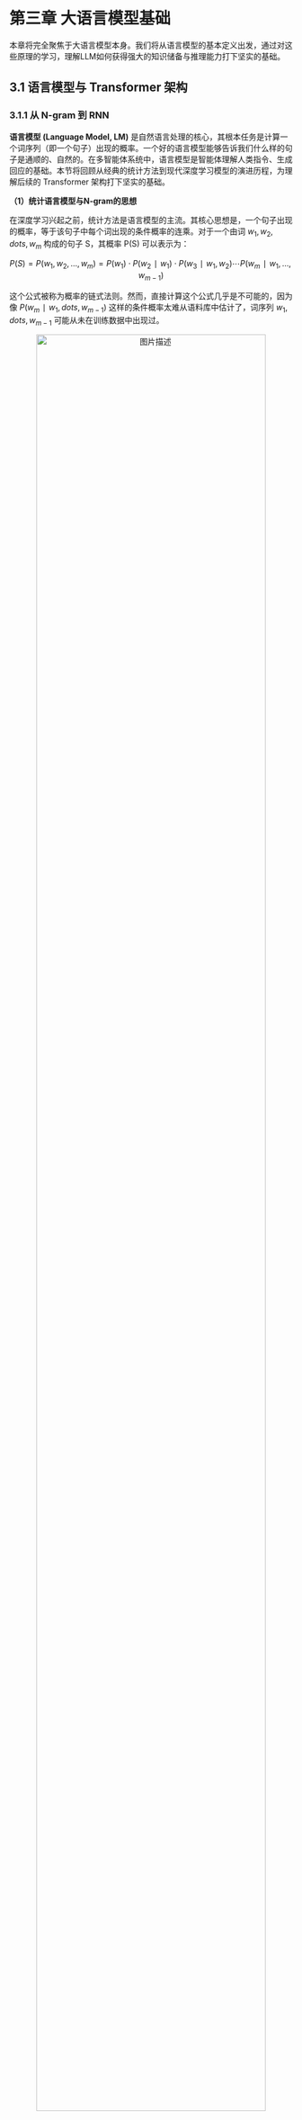 # 第三章 大语言模型基础

本章将完全聚焦于大语言模型本身。我们将从语言模型的基本定义出发，通过对这些原理的学习，理解LLM如何获得强大的知识储备与推理能力打下坚实的基础。

## 3.1 语言模型与 Transformer 架构

### 3.1.1 从 N-gram 到 RNN

**语言模型 (Language Model, LM)** 是自然语言处理的核心，其根本任务是计算一个词序列（即一个句子）出现的概率。一个好的语言模型能够告诉我们什么样的句子是通顺的、自然的。在多智能体系统中，语言模型是智能体理解人类指令、生成回应的基础。本节将回顾从经典的统计方法到现代深度学习模型的演进历程，为理解后续的 Transformer 架构打下坚实的基础。

**（1）统计语言模型与N-gram的思想**

在深度学习兴起之前，统计方法是语言模型的主流。其核心思想是，一个句子出现的概率，等于该句子中每个词出现的条件概率的连乘。对于一个由词 $w_1,w_2,dots,w_m$ 构成的句子 S，其概率 P(S) 可以表示为：

$$P(S)=P(w_1,w_2,…,w_m)=P(w_1)⋅P(w_2∣w_1)⋅P(w_3∣w_1,w_2)⋯P(w_m∣w_1,…,w_{m−1})$$

这个公式被称为概率的链式法则。然而，直接计算这个公式几乎是不可能的，因为像 $P(w_m∣w_1,dots,w_{m−1})$ 这样的条件概率太难从语料库中估计了，词序列 $w_1,dots,w_{m−1}$ 可能从未在训练数据中出现过。

<div align="center">
  <img src="https://raw.githubusercontent.com/datawhalechina/Hello-Agents/main/docs/images/3-figures/1757249275674-0.png" alt="图片描述" width="90%"/>
  <p>图 3.1 马尔可夫假设示意图</p>
</div>

为了解决这个问题，研究者引入了**马尔可夫假设 (Markov Assumption)** 。其核心思想是：我们不必回溯一个词的全部历史，可以近似地认为，一个词的出现概率只与它前面有限的 $n−1$ 个词有关，如图3.1所示。基于这个假设建立的语言模型，我们称之为 **N-gram模型**。这里的 "N" 代表我们考虑的上下文窗口大小。让我们来看几个最常见的例子来理解这个概念：

- **Bigram (当 N=2 时)** ：这是最简单的情况，我们假设一个词的出现只与它前面的一个词有关。因此，链式法则中复杂的条件概率 $P(w_i∣w_1,dots,w_{i−1})$ 就可以被近似为更容易计算的形式：

$$P(w_{i}∣w_{1},…,w_{i−1})≈P(w_{i}∣w_{i−1})$$

- **Trigram (当 N=3 时)** ：类似地，我们假设一个词的出现只与它前面的两个词有关：

$$P(w_i∣w_1,…,w_{i−1})≈P(w_i∣w_{i−2},w_{i−1})$$

这些概率可以通过在大型语料库中进行**最大似然估计(Maximum Likelihood Estimation,MLE)** 来计算。这个术语听起来很复杂，但其思想非常直观：最可能出现的，就是我们在数据中看到次数最多的。例如，对于 Bigram 模型，我们想计算在词 $w_{i−1}$ 出现后，下一个词是 $w_i$ 的概率 $P(w_i∣w_{i−1})$。根据最大似然估计，这个概率可以通过简单的计数来估算：

$$P(w_i∣w_{i−1})=Count(w_{i−1})Count(w_{i−1},w_i)$$

这里的 `Count()` 函数就代表“计数”：

- $Count(w_i−1,w_i)$：表示词对 $(w_{i−1},w_i)$ 在语料库中连续出现的总次数。
- $Count(w_{i−1})$：表示单个词 $w_{i−1}$ 在语料库中出现的总次数。

公式的含义就是：我们用“词对 $Count(w_i−1,w_i)$ 出现的次数”除以“词 $Count(w_{i−1})$ 出现的总次数”，来作为 $P(w_i∣w_{i−1})$ 的一个近似估计。

为了让这个过程更具体，我们来手动进行一次计算。假设我们拥有一个仅包含以下两句话的迷你语料库：`datawhale agent learns`, `datawhale agent works`。我们的目标是：使用 Bigram (N=2) 模型，估算句子 `datawhale agent learns` 出现的概率。根据 Bigram 的假设，我们每次会考察连续的两个词（即一个词对）。

**第一步：计算第一个词的概率** $P(datawhale)$ 这是 `datawhale` 出现的次数除以总词数。`datawhale` 出现了 2 次，总词数是 6。

$$P(\text{datawhale}) = \frac{\text{总语料中"datawhale"的数量}}{\text{总语料的词数}} = \frac{2}{6} \approx 0.333$$

**第二步：计算条件概率** $P(agent∣datawhale)$ 这是词对 `datawhale agent` 出现的次数除以 `datawhale` 出现的总次数。`datawhale agent` 出现了 2 次，`datawhale` 出现了 2 次。

$$P(\text{agent}|\text{datawhale}) =  \frac{\text{Count}(\text{datawhale agent})}{\text{Count}(\text{datawhale})} =  \frac{2}{2} = 1$$

**第三步：计算条件概率** $P(learns∣agent)$ 这是词对 `agent learns` 出现的次数除以 `agent` 出现的总次数。`agent learns` 出现了 1 次，`agent` 出现了 2 次。

$$P(\text{learns}|\text{agent}) =  \frac{\text{Count(agent learns)}}{\text{Count(agent)}} =  \frac{1}{2} = 0.5$$

**最后：将概率连乘** 所以，整个句子的近似概率为：

$$P(\text{datawhale agent learns}) \approx  P(\text{datawhale}) \cdot  P(\text{agent}|\text{datawhale}) \cdot  P(\text{learns}|\text{agent}) \approx  0.333 \cdot 1 \cdot 0.5 \approx 0.167$$

```Python
import collections

# 示例语料库，与上方案例讲解中的语料库保持一致
corpus = "datawhale agent learns datawhale agent works"
tokens = corpus.split()
total_tokens = len(tokens)

# --- 第一步：计算 P(datawhale) ---
count_datawhale = tokens.count('datawhale')
p_datawhale = count_datawhale / total_tokens
print(f"第一步: P(datawhale) = {count_datawhale}/{total_tokens} = {p_datawhale:.3f}")

# --- 第二步：计算 P(agent|datawhale) ---
# 先计算 bigrams 用于后续步骤
bigrams = zip(tokens, tokens[1:])
bigram_counts = collections.Counter(bigrams)
count_datawhale_agent = bigram_counts[('datawhale', 'agent')]
# count_datawhale 已在第一步计算
p_agent_given_datawhale = count_datawhale_agent / count_datawhale
print(f"第二步: P(agent|datawhale) = {count_datawhale_agent}/{count_datawhale} = {p_agent_given_datawhale:.3f}")

# --- 第三步：计算 P(learns|agent) ---
count_agent_learns = bigram_counts[('agent', 'learns')]
count_agent = tokens.count('agent')
p_learns_given_agent = count_agent_learns / count_agent
print(f"第三步: P(learns|agent) = {count_agent_learns}/{count_agent} = {p_learns_given_agent:.3f}")

# --- 最后：将概率连乘 ---
p_sentence = p_datawhale * p_agent_given_datawhale * p_learns_given_agent
print(f"最后: P('datawhale agent learns') ≈ {p_datawhale:.3f} * {p_agent_given_datawhale:.3f} * {p_learns_given_agent:.3f} = {p_sentence:.3f}")

>>>
第一步: P(datawhale) = 2/6 = 0.333
第二步: P(agent|datawhale) = 2/2 = 1.000
第三步: P(learns|agent) = 1/2 = 0.500
最后: P('datawhale agent learns') ≈ 0.333 * 1.000 * 0.500 = 0.167
```

N-gram 模型虽然简单有效，但有两个致命缺陷：

1. **数据稀疏性 (Sparsity)** ：如果一个词序列从未在语料库中出现，其概率估计就为 0，这显然是不合理的。虽然可以通过平滑 (Smoothing) 技术缓解，但无法根除。
2. **泛化能力差：**模型无法理解词与词之间的语义相似性。例如，即使模型在语料库中见过很多次 `agent learns`，它也无法将这个知识泛化到语义相似的词上。当我们计算 `robot learns` 的概率时，如果 `robot` 这个词从未出现过，或者 `robot learns` 这个组合从未出现过，模型计算出的概率也会是零。模型无法理解 `agent` 和 `robot` 在语义上的相似性。

**（2）神经网络语言模型与词嵌入**

N-gram 模型的根本缺陷在于它将词视为孤立、离散的符号。为了克服这个问题，研究者们转向了神经网络，并提出了一种思想：用连续的向量来表示词。2003年，Bengio 等人提出的**前馈神经网络语言模型 (Feedforward Neural Network Language Model)** 是这一领域的里程碑^[1]^。

其核心思想可以分为两步：

1. **构建一个语义空间**：创建一个高维的连续向量空间，然后将词汇表中的每个词都映射为该空间中的一个点。这个点（即向量）就被称为**词嵌入 (Word Embedding)** 或词向量。在这个空间里，语义上相近的词，它们对应的向量在空间中的位置也相近。例如，`agent` 和 `robot` 的向量会靠得很近，而 `agent` 和 `apple` 的向量会离得很远。
2. **学习从上下文到下一个词的映射**：利用神经网络的强大拟合能力，来学习一个函数。这个函数的输入是前 $n−1$ 个词的词向量，输出是词汇表中每个词在当前上下文后出现的概率分布。

<div align="center">
  <img src="https://raw.githubusercontent.com/datawhalechina/Hello-Agents/main/docs/images/3-figures/1757249275674-1.png" alt="图片描述" width="90%"/>
  <p>图 3.2 神经网络语言模型架构示意图</p>
</div>

如图3.2所示，在这个架构中，词嵌入是在模型训练过程中自动学习得到的。模型为了完成“预测下一个词”这个任务，会不断调整每个词的向量位置，最终使这些向量能够蕴含丰富的语义信息。一旦我们将词转换成了向量，我们就可以用数学工具来度量它们之间的关系。最常用的方法是**余弦相似度 (Cosine Similarity)** ，它通过计算两个向量夹角的余弦值来衡量它们的相似性。

$$\text{similarity}(\vec{a}, \vec{b}) = \cos(\theta) = \frac{\vec{a} \cdot \vec{b}}{|\vec{a}| |\vec{b}|}$$

这个公式的含义是：

- 如果两个向量方向完全相同，夹角为0°，余弦值为1，表示完全相关。
- 如果两个向量方向正交，夹角为90°，余弦值为0，表示毫无关系。
- 如果两个向量方向完全相反，夹角为180°，余弦值为-1，表示完全负相关。

通过这种方式，词向量不仅能捕捉到“同义词”这类简单的关系，还能捕捉到更复杂的类比关系。

一个著名的例子展示了词向量捕捉到的语义关系： `vector('King') - vector('Man') + vector('Woman')` 这个向量运算的结果，在向量空间中与 `vector('Queen')` 的位置惊人地接近。这好比在进行语义的平移：我们从“国王”这个点出发，减去“男性”的向量，再加上“女性”的向量，最终就抵达了“女王”的位置。这证明了词嵌入能够学习到“性别”、“皇室”这类抽象概念。

```Python
import numpy as np

# 假设我们已经学习到了简化的二维词向量
embeddings = {
    "king": np.array([0.9, 0.8]),
    "queen": np.array([0.9, 0.2]),
    "man": np.array([0.7, 0.9]),
    "woman": np.array([0.7, 0.3])
}

def cosine_similarity(vec1, vec2):
    dot_product = np.dot(vec1, vec2)
    norm_product = np.linalg.norm(vec1) * np.linalg.norm(vec2)
    return dot_product / norm_product

# king - man + woman
result_vec = embeddings["king"] - embeddings["man"] + embeddings["woman"]

# 计算结果向量与 "queen" 的相似度
sim = cosine_similarity(result_vec, embeddings["queen"])

print(f"king - man + woman 的结果向量: {result_vec}")
print(f"该结果与 'queen' 的相似度: {sim:.4f}")

>>>
king - man + woman 的结果向量: [0.9 0.2]
该结果与 'queen' 的相似度: 1.0000
```

神经网络语言模型通过词嵌入，成功解决了 N-gram 模型的泛化能力差的问题。然而，它仍然有一个类似 N-gram 的限制：上下文窗口是固定的。它只能考虑固定数量的前文，这为能处理任意长序列的循环神经网络埋下了伏笔。

**（3）循环神经网络 (RNN) 与长短时记忆网络 (LSTM)**

前一节的神经网络语言模型虽然引入了词嵌入解决了泛化问题，但它和 N-gram 模型一样，上下文窗口是固定大小的。为了预测下一个词，它只能看到前 n−1 个词，再早的历史信息就被丢弃了。这显然不符合我们人类理解语言的方式。为了打破固定窗口的限制，**循环神经网络 (Recurrent Neural Network, RNN)** 应运而生，其核心思想非常直观：为网络增加“记忆”能力^[2]^。

如图3.3所示，RNN 的设计引入了一个**隐藏状态 (hidden state)** 向量，我们可以将其理解为网络的短期记忆。在处理序列的每一步，网络都会读取当前的输入词，并结合它上一刻的记忆（即上一个时间步的隐藏状态），然后生成一个新的记忆（即当前时间步的隐藏状态）传递给下一刻。这个循环往复的过程，使得信息可以在序列中不断向后传递。

<div align="center">
  <img src="https://raw.githubusercontent.com/datawhalechina/Hello-Agents/main/docs/images/3-figures/1757249275674-2.png" alt="图片描述" width="90%"/>
  <p>图 3.3 RNN 结构示意图</p>
</div>

然而，标准的 RNN 在实践中存在一个严重的问题：**长期依赖问题 (Long-term Dependency Problem)** 。在训练过程中，模型需要通过反向传播算法根据输出端的误差来调整网络深处的权重。对于 RNN 而言，序列的长度就是网络的深度。当序列很长时，梯度在从后向前传播的过程中会经过多次连乘，这会导致梯度值快速趋向于零（**梯度消失**）或变得极大（**梯度爆炸**）。梯度消失使得模型无法有效学习到序列早期信息对后期输出的影响，即难以捕捉长距离的依赖关系。

为了解决长期依赖问题，**长短时记忆网络 (Long Short-Term Memory, LSTM)** 被设计出来^[3]^。LSTM 是一种特殊的 RNN，其核心创新在于引入了**细胞状态 (Cell State)** 和一套精密的**门控机制 (Gating Mechanism)** 。细胞状态可以看作是一条独立于隐藏状态的信息通路，允许信息在时间步之间更顺畅地传递。门控机制则是由几个小型神经网络构成，它们可以学习如何有选择地让信息通过，从而控制细胞状态中信息的增加与移除。这些门包括：

- **遗忘门 (Forget Gate)** : 决定从上一时刻的细胞状态中丢弃哪些信息。
- **输入门 (Input Gate)** : 决定将当前输入中的哪些新信息存入细胞状态。
- **输出门 (Output Gate)** : 决定根据当前的细胞状态，输出哪些信息到隐藏状态。

### 3.1.2 Transformer 架构解析

在上一节中，我们看到RNN及LSTM通过引入循环结构来处理序列数据，这在一定程度上解决了捕捉长距离依赖的问题。然而，这种循环的计算方式也带来了新的瓶颈：它必须按顺序处理数据。第 t 个时间步的计算，必须等待第 t−1 个时间步完成后才能开始。这意味着 RNN 无法进行大规模的并行计算，在处理长序列时效率低下，这极大地限制了模型规模和训练速度的提升。Transformer在2017 年由谷歌团队提出^[4]^。它完全抛弃了循环结构，转而完全依赖一种名为**注意力 (Attention)** 的机制来捕捉序列内的依赖关系，从而实现了真正意义上的并行计算。

**（1）Encoder-Decoder 整体结构**

最初的 Transformer 模型是为端到端任务机器翻译而设计的。如图3.4所示，它在宏观上遵循了一个经典的**编码器-解码器 (Encoder-Decoder)** 架构。

<div align="center">
  <img src="https://raw.githubusercontent.com/datawhalechina/Hello-Agents/main/docs/images/3-figures/1757249275674-3.png" alt="图片描述" width="50%"/>
  <p>图 3.4 Transformer 整体架构图</p>
</div>


我们可以将这个结构理解为一个分工明确的团队：

1. **编码器 (Encoder)** ：任务是“**理解**”输入的整个句子。它会读取所有输入词元(这个概念会在3.2.2节介绍)，最终为每个词元生成一个富含上下文信息的向量表示。
2. **解码器 (Decoder)** ：任务是“**生成**”目标句子。它会参考自己已经生成的前文，并“咨询”编码器的理解结果，来生成下一个词。

为了真正理解 Transformer 的工作原理，最好的方法莫过于亲手实现它。在本节中，我们将采用一种“自顶向下”的方法：首先，我们搭建出 Transformer 完整的代码框架，定义好所有需要的类和方法。然后，我们将像完成拼图一样，逐一实现这些类的具体功能。

```Python
import torch
import torch.nn as nn
import math

# --- 占位符模块，将在后续小节中实现 ---

class PositionalEncoding(nn.Module):
    """
    位置编码模块
    """
    def forward(self, x):
        pass

class MultiHeadAttention(nn.Module):
    """
    多头注意力机制模块
    """
    def forward(self, query, key, value, mask):
        pass

class PositionWiseFeedForward(nn.Module):
    """
    位置前馈网络模块
    """
    def forward(self, x):
        pass

# --- 编码器核心层 ---

class EncoderLayer(nn.Module):
    def __init__(self, d_model, num_heads, d_ff, dropout):
        super(EncoderLayer, self).__init__()
        self.self_attn = MultiHeadAttention() # 待实现
        self.feed_forward = PositionWiseFeedForward() # 待实现
        self.norm1 = nn.LayerNorm(d_model)
        self.norm2 = nn.LayerNorm(d_model)
        self.dropout = nn.Dropout(dropout)
    
    def forward(self, x, mask):
        # 残差连接与层归一化将在 3.1.2.4 节中详细解释
        # 1. 多头自注意力
        attn_output = self.self_attn(x, x, x, mask)
        x = self.norm1(x + self.dropout(attn_output))
        
        # 2. 前馈网络
        ff_output = self.feed_forward(x)
        x = self.norm2(x + self.dropout(ff_output))
        
        return x

# --- 解码器核心层 ---

class DecoderLayer(nn.Module):
    def __init__(self, d_model, num_heads, d_ff, dropout):
        super(DecoderLayer, self).__init__()
        self.self_attn = MultiHeadAttention() # 待实现
        self.cross_attn = MultiHeadAttention() # 待实现
        self.feed_forward = PositionWiseFeedForward() # 待实现
        self.norm1 = nn.LayerNorm(d_model)
        self.norm2 = nn.LayerNorm(d_model)
        self.norm3 = nn.LayerNorm(d_model)
        self.dropout = nn.Dropout(dropout)
        
    def forward(self, x, encoder_output, src_mask, tgt_mask):
        # 1. 掩码多头自注意力 (对自己)
        attn_output = self.self_attn(x, x, x, tgt_mask)
        x = self.norm1(x + self.dropout(attn_output))
        
        # 2. 交叉注意力 (对编码器输出)
        cross_attn_output = self.cross_attn(x, encoder_output, encoder_output, src_mask)
        x = self.norm2(x + self.dropout(cross_attn_output))
        
        # 3. 前馈网络
        ff_output = self.feed_forward(x)
        x = self.norm3(x + self.dropout(ff_output))
        
        return x
```

**3.1.2.2 从自注意力到多头注意力**

现在，我们来填充骨架中最关键的模块，注意力机制。

想象一下我们阅读这个句子：“The agent learns because **it** is intelligent.”。当我们读到加粗的 "**it**" 时，为了理解它的指代，我们的大脑会不自觉地将更多的注意力放在前面的 "agent" 这个词上。**自注意力 (Self-Attention)** 机制就是对这种现象的数学建模。它允许模型在处理序列中的每一个词时，都能兼顾句子中的所有其他词，并为这些词分配不同的“注意力权重”。权重越高的词，代表其与当前词的关联性越强，其信息也应该在当前词的表示中占据更大的比重。

为了实现上述过程，自注意力机制为每个输入的词元向量引入了三个可学习的角色：

- **查询 (Query, Q)** : 代表当前词元，它正在主动地“查询”其他词元以获取信息。
- **键 (Key, K)** : 代表句子中可被查询的词元“标签”或“索引”。
- **值 (Value, V)** : 代表词元本身所携带的“内容”或“信息”。

这三个向量都是由原始的词嵌入向量乘以三个不同的、可学习的权重矩阵 ($W^Q,W^K,W^V$) 得到的。整个计算过程可以分为以下几步，我们可以把它想象成一次高效的开卷考试：

- 准备“考题”和“资料”：对于句子中的每个词，都通过权重矩阵生成其$Q,K,V$向量。
- 计算相关性得分：要计算词$A$的新表示，就用词$A$的$Q$向量，去和句子中所有词（包括$A$自己）的$K$向量进行点积运算。这个得分反映了其他词对于理解词$A$的重要性。
- 稳定化与归一化：将得到的所有分数除以一个缩放因子$\sqrt{d_{k}}$（$d_{k}$是$K$向量的维度），以防止梯度过小，然后用Softmax函数将分数转换成总和为1的权重，也就是归一化的过程。
- 加权求和：将上一步得到的权重分别乘以每个词对应的$V$向量，然后将所有结果相加。最终得到的向量，就是词$A$融合了全局上下文信息后的新表示。

这个过程可以用一个简洁的公式来概括：

$$\text{Attention}(Q,K,V)=\text{softmax}\left(\frac{QK^{T}}{\sqrt{d_{k}}}\right)V$$

如果只进行一次上述的注意力计算（即单头），模型可能会只学会关注一种类型的关联。比如，在处理 "it" 时，可能只学会了关注主语。但语言中的关系是复杂的，我们希望模型能同时关注多种关系（如指代关系、时态关系、从属关系等）。多头注意力机制应运而生。它的思想很简单：把一次做完变成分成几组，分开做，再合并。

它将原始的 Q, K, V 向量在维度上切分成 h 份（h 就是“头”数），每一份都独立地进行一次单头注意力的计算。这就好比让 h 个不同的“专家”从不同的角度去审视句子，每个专家都能捕捉到一种不同的特征关系。最后，将这 h 个专家的“意见”（即输出向量）拼接起来，再通过一个线性变换进行整合，就得到了最终的输出。

<div align="center">
  <img src="https://raw.githubusercontent.com/datawhalechina/Hello-Agents/main/docs/images/3-figures/1757249275674-4.png" alt="图片描述" width="50%"/>
  <p>图 3.5 多头注意力机制</p>
</div>


如图3.5所示，这种设计让模型能够共同关注来自不同位置、不同表示子空间的信息，极大地增强了模型的表达能力。以下是多头注意力的简单实现可供参考。

```Python
class MultiHeadAttention(nn.Module):
    """
    多头注意力机制模块
    """
    def __init__(self, d_model, num_heads):
        super(MultiHeadAttention, self).__init__()
        assert d_model % num_heads == 0, "d_model 必须能被 num_heads 整除"
        
        self.d_model = d_model
        self.num_heads = num_heads
        self.d_k = d_model // num_heads
        
        # 定义 Q, K, V 和输出的线性变换层
        self.W_q = nn.Linear(d_model, d_model)
        self.W_k = nn.Linear(d_model, d_model)
        self.W_v = nn.Linear(d_model, d_model)
        self.W_o = nn.Linear(d_model, d_model)
        
    def scaled_dot_product_attention(self, Q, K, V, mask=None):
        # 1. 计算注意力得分 (QK^T)
        attn_scores = torch.matmul(Q, K.transpose(-2, -1)) / math.sqrt(self.d_k)
        
        # 2. 应用掩码 (如果提供)
        if mask is not None:
            # 将掩码中为 0 的位置设置为一个非常小的负数，这样 softmax 后会接近 0
            attn_scores = attn_scores.masked_fill(mask == 0, -1e9)
        
        # 3. 计算注意力权重 (Softmax)
        attn_probs = torch.softmax(attn_scores, dim=-1)
        
        # 4. 加权求和 (权重 * V)
        output = torch.matmul(attn_probs, V)
        return output
        
    def split_heads(self, x):
        # 将输入 x 的形状从 (batch_size, seq_length, d_model)
        # 变换为 (batch_size, num_heads, seq_length, d_k)
        batch_size, seq_length, d_model = x.size()
        return x.view(batch_size, seq_length, self.num_heads, self.d_k).transpose(1, 2)
        
    def combine_heads(self, x):
        # 将输入 x 的形状从 (batch_size, num_heads, seq_length, d_k)
        # 变回 (batch_size, seq_length, d_model)
        batch_size, num_heads, seq_length, d_k = x.size()
        return x.transpose(1, 2).contiguous().view(batch_size, seq_length, self.d_model)
        
    def forward(self, Q, K, V, mask=None):
        # 1. 对 Q, K, V 进行线性变换
        Q = self.split_heads(self.W_q(Q))
        K = self.split_heads(self.W_k(K))
        V = self.split_heads(self.W_v(V))
        
        # 2. 计算缩放点积注意力
        attn_output = self.scaled_dot_product_attention(Q, K, V, mask)
        
        # 3. 合并多头输出并进行最终的线性变换
        output = self.W_o(self.combine_heads(attn_output))
        return output
```

**3.1.2.3 前馈神经网络**

在每个 Encoder 和 Decoder 层中，多头注意力子层之后都跟着一个**逐位置前馈网络(Position-wise Feed-Forward Network, FFN)** 。如果说注意力层的作用是从整个序列中“动态地聚合”相关信息，那么前馈网络的作用从这些聚合后的信息中提取更高阶的特征。

这个名字的关键在于“逐位置”。它意味着这个前馈网络会独立地作用于序列中的每一个词元向量。换句话说，对于一个长度为 `seq_len` 的序列，这个 FFN 实际上会被调用 `seq_len` 次，每次处理一个词元。重要的是，所有位置共享的是同一组网络权重。这种设计既保持了对每个位置进行独立加工的能力，又大大减少了模型的参数量。这个网络的结构非常简单，由两个线性变换和一个 ReLU 激活函数组成：

$$\mathrm{FFN}(x)=\max\left(0, xW_{1}+b_{1}\right) W_{2}+b_{2}$$

其中，$x$是注意力子层的输出。 $W_1,b_1,W_2,b_2$是可学习的参数。通常，第一个线性层的输出维度 `d_ff` 会远大于输入的维度 `d_model`（例如 `d_ff = 4 * d_model`），经过 ReLU 激活后再通过第二个线性层映射回 `d_model` 维度。这种“先扩大再缩小”的模式，也被称为瓶颈结构，被认为有助于模型学习更丰富的特征表示。

在我们的 PyTorch 骨架中，我们可以用以下代码来实现这个模块：

```Python
class PositionWiseFeedForward(nn.Module):
    """
    位置前馈网络模块
    """
    def __init__(self, d_model, d_ff, dropout=0.1):
        super(PositionWiseFeedForward, self).__init__()
        self.linear1 = nn.Linear(d_model, d_ff)
        self.dropout = nn.Dropout(dropout)
        self.linear2 = nn.Linear(d_ff, d_model)
        self.relu = nn.ReLU()

    def forward(self, x):
        # x 形状: (batch_size, seq_len, d_model)
        x = self.linear1(x)
        x = self.relu(x)
        x = self.dropout(x)
        x = self.linear2(x)
        # 最终输出形状: (batch_size, seq_len, d_model)
        return x
```

**3.1.2.4 残差连接与层归一化**

在 Transformer 的每个编码器和解码器层中，所有子模块（如多头注意力和前馈网络）都被一个 `Add & Norm` 操作包裹。这个组合是为了保证 Transformer 能够稳定训练。

这个操作由两个部分组成：

- **残差连接 (Add)** : 该操作将子模块的输入 `x` 直接加到该子模块的输出 `Sublayer(x)` 上。这一结构解决了深度神经网络中的**梯度消失 (Vanishing Gradients)** 问题。在反向传播时，梯度可以绕过子模块直接向前传播，从而保证了即使网络层数很深，模型也能得到有效的训练。其公式可以表示为：$\text{Output} = x + \text{Sublayer}(x)$。
- **层归一化 (Norm)** : 该操作对单个样本的所有特征进行归一化，使其均值为0，方差为1。这解决了模型训练过程中的**内部协变量偏移 (Internal Covariate Shift)** 问题，使每一层的输入分布保持稳定，从而加速模型收敛并提高训练的稳定性。

**3.1.2.5 位置编码**

我们已经了解，Transformer 的核心是自注意力机制，它通过计算序列中任意两个词元之间的关系来捕捉依赖。然而，这种计算方式有一个固有的问题：它本身不包含任何关于词元顺序或位置的信息。对于自注意力来说，“agent learns” 和 “learns agent” 这两个序列是完全等价的，因为它只关心词元之间的关系，而忽略了它们的排列。为了解决这个问题，Transformer 引入了**位置编码 (Positional Encoding)** 。

位置编码的核心思想是，为输入序列中的每一个词元嵌入向量，都额外加上一个能代表其绝对位置和相对位置信息的“位置向量”。这个位置向量不是通过学习得到的，而是通过一个固定的数学公式直接计算得出。这样一来，即使两个词元（例如，两个都叫 `agent` 的词元）自身的嵌入是相同的，但由于它们在句子中的位置不同，它们最终输入到 Transformer 模型中的向量就会因为加上了不同的位置编码而变得独一无二。原论文中提出的位置编码使用正弦和余弦函数来生成，其公式如下：

$$PE_{(pos,2i)}=\sin\left(\frac{pos}{10000^{2i/d_{\text{model}}}}\right)，$$

$$PE_{(pos,2i+1)}=\cos\left(\frac{pos}{10000^{2i/d_{\text{model}}}}\right)$$

其中：

- $pos$ 是词元在序列中的位置（例如，$0$，$1$，$2$，...）
- $i$ 是位置向量中的维度索引（从 $0$ 到 $d_{\text{model}}/2$）
- $d_{\text{model}}$是词嵌入向量的维度（与我们模型中定义的一致）

现在，我们来实现 `PositionalEncoding` 模块，并完成我们 Transformer 骨架代码的最后一部分。

```Python
class PositionalEncoding(nn.Module):
    """
    为输入序列的词嵌入向量添加位置编码。
    """
    def __init__(self, d_model: int, dropout: float = 0.1, max_len: int = 5000):
        super().__init__()
        self.dropout = nn.Dropout(p=dropout)

        # 创建一个足够长的位置编码矩阵
        position = torch.arange(max_len).unsqueeze(1)
        div_term = torch.exp(torch.arange(0, d_model, 2) * (-math.log(10000.0) / d_model))
        
        # pe (positional encoding) 的大小为 (max_len, d_model)
        pe = torch.zeros(max_len, 1, d_model)
        
        # 偶数维度使用 sin, 奇数维度使用 cos
        pe[:, 0, 0::2] = torch.sin(position * div_term)
        pe[:, 0, 1::2] = torch.cos(position * div_term)
        
        # 将 pe 注册为 buffer，这样它就不会被视为模型参数，但会随模型移动（例如 to(device)）
        self.register_buffer('pe', pe)

    def forward(self, x: torch.Tensor) -> torch.Tensor:
        # x.size(0) 是当前输入的序列长度
        # 将位置编码加到输入向量上
        x = x + self.pe[:x.size(0)]
        return self.dropout(x)
```

本小节主要是为了帮助理解 Transformer 的宏观结构和内部每个模块的运作细节。由于是为了补充智能体学习中大模型的知识体系，也就不再继续往下深入实现。至此，我们已经为理解现代大语言模型打下了坚实的架构基础。在下一节中，我们将探讨 Decoder-Only 架构，看看它是如何基于 Transformer 的思想演变而来。

### 3.1.4 Decoder-Only 架构

前面一节中，我们动手构建了一个完整的Transformer 模型，它能在很多端到端的场景表现出色。但是当任务转换为构建一个与人对话、创作、作为智能体大脑的通用模型时，或许我们并不需要那么复杂的结构。

Transformer的设计哲学是“先理解，再生成”。编码器负责深入理解输入的整个句子，形成一个包含全局信息的上下文记忆，然后解码器基于这份记忆来生成翻译。但 OpenAI 在开发 **GPT (Generative Pre-trained Transformer)** 时，提出了一个更简单的思想^[5]^：**语言的核心任务，不就是预测下一个最有可能出现的词吗？**

无论是回答问题、写故事还是生成代码，本质上都是在一个已有的文本序列后面，一个词一个词地添加最合理的内容。基于这个思想，GPT 做了一个大胆的简化：**它完全抛弃了编码器，只保留了解码器部分。** 这就是 **Decoder-Only** 架构的由来。

Decoder-Only 架构的工作模式被称为**自回归 (Autoregressive)** 。这个听起来很专业的术语，其实描述了一个非常简单的过程：

1. 给模型一个起始文本（例如 “Datawhale Agent is”）。
2. 模型预测出下一个最有可能的词（例如 “a”）。
3. 模型将自己刚刚生成的词 “a” 添加到输入文本的末尾，形成新的输入（“Datawhale Agent is a”）。
4. 模型基于这个新输入，再次预测下一个词（例如 “powerful”）。
5. 不断重复这个过程，直到生成完整的句子或达到停止条件。

模型就像一个在玩“文字接龙”的游戏，它不断地“回顾”自己已经写下的内容，然后思考下一个字该写什么。

你可能会问，解码器是如何保证在预测第 `t` 个词时，不去“偷看”第 `t+1` 个词的答案呢？

答案就是**掩码自注意力 (Masked Self-Attention)** 。在 Decoder-Only 架构中，这个机制变得至关重要。它的工作原理非常巧妙：

在自注意力机制计算出注意力分数矩阵（即每个词对其他所有词的关注度得分）之后，但在进行 Softmax 归一化之前，模型会应用一个“掩码”。这个掩码会将所有位于当前位置之后（即目前尚未观测到）的词元对应的分数，替换为一个非常大的负数。当这个带有负无穷分数的矩阵经过 Softmax 函数时，这些位置的概率就会变为 0。这样一来，模型在计算任何一个位置的输出时，都从数学上被阻止了去关注它后面的信息。这种机制保证了模型在预测下一个词时，能且仅能依赖它已经见过的、位于当前位置之前的所有信息，从而确保了预测的公平性和逻辑的连贯性。

**Decoder-Only 架构的优势**

这种看似简单的架构，却带来了巨大的成功，其优势在于：

- **训练目标统一**：模型的唯一任务就是“预测下一个词”，这个简单的目标非常适合在海量的无标注文本数据上进行预训练。
- **结构简单，易于扩展**：更少的组件意味着更容易进行规模化扩展。今天的 GPT-4、Llama 等拥有数千亿甚至万亿参数的巨型模型，都是基于这种简洁的架构。
- **天然适合生成任务**：其自回归的工作模式与所有生成式任务（对话、写作、代码生成等）完美契合，这也是它能成为构建通用智能体基础的核心原因。

总而言之，从 Transformer 的解码器演变而来的 Decoder-Only 架构，通过“预测下一个词”这一简单的范式，开启了我们今天所处的大语言模型时代。

## 3.2 与大语言模型交互

### 3.2.1 提示工程

如果我们把大语言模型比作一个能力极强的“大脑”，那么**提示 (Prompt)** 就是我们与这个“大脑”沟通的语言。提示工程，就是研究如何设计出精准的提示，从而引导模型产生我们期望输出的回复。对于构建智能体而言，一个精心设计的提示能让智能体之间协作分工变得高效。

**3.2.1.1 零样本、单样本与少样本提示**

根据我们给模型提供示例（Exemplar）的数量，提示可以分为三种类型。为了更好地理解它们，让我们以一个情感分类任务为例，目标是让模型判断一段文本的情感色彩（如正面、负面或中性）。

**零样本提示 (Zero-shot Prompting)** 这指的是我们不给模型任何示例，直接让它根据指令完成任务。这得益于模型在海量数据上预训练后获得的强大泛化能力。

案例： 我们直接向模型下达指令，要求它完成情感分类任务。

```Python
文本：Datawhale的AI Agent课程非常棒！
情感：正面
```

**单样本提示 (One-shot Prompting)** 我们给模型提供一个完整的示例，向它展示任务的格式和期望的输出风格。

我们给模型提供一个完整的示例，向它展示任务的格式和期望的输出风格。

案例： 我们先给模型一个完整的“问题-答案”对作为示范，然后提出我们的新问题。

```Python
文本：这家餐厅的服务太慢了。
情感：负面

文本：Datawhale的AI Agent课程非常棒！
情感：
```

模型会模仿给出的示例格式，为第二段文本补全“正面”。

**少样本提示 (Few-shot Prompting)** 我们提供多个示例，这能让模型更准确地理解任务的细节、边界和细微差别，从而获得更好的性能。

案例： 我们提供涵盖了不同情况的多个示例，让模型对任务有更全面的理解。

```Python
文本：这家餐厅的服务太慢了。
情感：负面

文本：这部电影的情节很平淡。
情感：中性

文本：Datawhale的AI Agent课程非常棒！
情感：
```

模型会综合所有示例，更准确地将最后一句的情感分类为“正面”。

**3.2.1.2 指令调优的影响**

早期的 GPT 模型（如 GPT-3）主要是“文本补全”模型，它们擅长根据前面的文本续写，但不一定能很好地理解并执行人类的指令。

**指令调优 (Instruction Tuning)** 是一种微调技术，它使用大量“指令-回答”格式的数据对预训练模型进行进一步的训练。经过指令调优后，模型能更好地理解并遵循用户的指令。我们今天日常工作学习中使用的所有模型（如 `ChatGPT`, `DeepSeek`, `Qwen`）都是其模型家族中经过指令调优过的模型。

- **对“文本补全”模型的提示(你需要用少样本提示“教会”模型做什么)：**

```Plain
这是一段将英文翻译成中文的程序。
英文：Hello
中文：你好
英文：How are you?
中文：
```

- **对“指令调优”模型的提示(你可以直接下达指令)：**

```Plain
请将下面的英文翻译成中文：
How are you?
```

指令调优的出现，极大地简化了我们与模型交互的方式，使得直接、清晰的自然语言指令成为可能。

**3.2.1.3 基础提示技巧**

**角色扮演 (Role-playing)** 通过赋予模型一个特定的角色，我们可以引导它的回答风格、语气和知识范围，使其输出更符合特定场景的需求。

```Plain
# 案例
你现在是一位资深的Python编程专家。请解释一下Python中的GIL（全局解释器锁）是什么，要让一个初学者也能听懂。
```

**上下文示例 (In-context Example)** 这与少样本提示的思想一致，通过在提示中提供清晰的输入输出示例，来“教会”模型如何处理我们的请求，尤其是在处理复杂格式或特定风格的任务时非常有效。

```Plain
# 案例
我需要你从产品评论中提取产品名称和用户情感。请严格按照下面的JSON格式输出。

评论：这款“星尘”笔记本电脑的屏幕显示效果惊人，但我不太喜欢它的键盘手感。
输出：{"product_name": "星尘笔记本电脑", "sentiment": "混合"}

评论：我刚买的“声动”耳机音质很棒，续航也超出了我的预期！
输出：
```

**3.2.1.4 思维链**

对于需要逻辑推理、计算或多步骤思考的复杂问题，直接让模型给出答案往往容易出错。**思维链 (Chain-of-Thought, CoT)** 是一种强大的提示技巧，它通过引导模型“一步一步地思考”，提升了模型在复杂任务上的推理能力。

实现 CoT 的关键，是在提示中加入一句简单的引导语，如“请逐步思考”或“Let's think step by step”。

```Plain
# 思维链提示
一个篮球队在一个赛季的80场比赛中赢了60%。在接下来的赛季中，他们打了15场比赛，赢了12场。两个赛季的总胜率是多少？
请一步一步地思考并解答。

>>> 
（模型可能会输出）
好的，我们来一步步计算。
第一步：计算第一个赛季赢得的比赛数。
80场 * 60% = 48场。
第二步：计算两个赛季的总比赛数和总胜利数。
总比赛数 = 80 + 15 = 95场。
总胜利数 = 48 + 12 = 60场。
第三步：计算总胜率。
总胜率 = (总胜利数 / 总比赛数) * 100% = (60 / 95) * 100% ≈ 63.16%。
所以，两个赛季的总胜率约为63.16%。
```

通过显式地展示其推理过程，模型不仅更容易得出正确的答案，也让它的回答变得更可信、更易于我们检查和纠正。

### 3.2.2 文本分词

我们知道，计算机本质上只能理解数字。因此，在将自然语言文本喂给大语言模型之前，必须先将其转换成模型能够处理的数字格式。这个将文本序列转换为数字序列的过程，就叫做**分词 (Tokenization)** 。**分词器 (Tokenizer)** 的作用，就是定义一套规则，将原始文本切分成一个个最小的单元，我们称之为**词元 (Token)** 。

**3.2.2.1 为何需要分词**

早期的自然语言处理任务可能会采用简单的分词策略：

- **按词分词 (Word-based)** ：直接用空格或标点符号将句子切分成单词。这种方法很直观，但会面临“词表爆炸”的问题。一个语言的词汇量是巨大的，如果每个词都作为一个独立的词元，词表会变得难以管理。更糟糕的是，模型将无法处理任何未在词表中出现过的词，例如 “DatawhaleAgent”。
- **按字符分词 (Character-based)** ：将文本切分成单个字符。这种方法词表很小（例如英文字母、数字和标点），不存在 OOV 问题。但它的缺点是，单个字符大多不具备独立的语义，模型需要花费更多的精力去学习如何将字符组合成有意义的词，导致学习效率低下。

为了兼顾词表大小和语义表达，现代大语言模型普遍采用**子词分词 (Subword Tokenization)** 算法。它的核心思想是：将常见的词（如 "agent"）保留为完整的词元，同时将不常见的词（如 "Tokenization"）拆分成多个有意义的子词片段（如 "Token" 和 "ization"）。这样既控制了词表的大小，又能让模型通过组合子词来理解和生成新词。

**3.2.2.2 字节对编码算法解析**

字节对编码 (Byte-Pair Encoding, BPE) 是最主流的子词分词算法之一^[6]^，GPT系列模型就采用了这种算法。其核心思想非常简洁，可以理解为一个“贪心”的合并过程：

1. **初始化**：将词表初始化为所有在语料库中出现过的基本字符。
2. **迭代合并**：在语料库上，统计所有相邻词元对的出现频率，找到频率最高的一对，将它们合并成一个新的词元，并加入词表。
3. **重复**：重复第 2 步，直到词表大小达到预设的阈值。

**案例演示：** 假设我们的迷你语料库是 `{"hug": 1, "pug": 1, "pun": 1, "bun": 1}`，并且我们想构建一个大小为 10 的词表。BPE 的训练过程可以用下表3.1来表示：

<div align="center">
  <p>表 3.1  BPE 算法合并过程示例</p>
  <img src="https://raw.githubusercontent.com/datawhalechina/Hello-Agents/main/docs/images/3-figures/1757249275674-5.png" alt="图片描述" width="90%"/>
</div>

训练结束后，词表大小达到 10，我们就得到了新的分词规则。现在，对于一个未见过的词 "bug"，分词器会先查找 "bug" 是否在词表中，发现不在；然后查找 "bu"，发现不在；最后查找 "b" 和 "ug"，发现都在，于是将其切分为 `['b', 'ug']`。

下面我们用一段简单的 Python 代码来模拟上述过程：

```Python
import re, collections

def get_stats(vocab):
    """统计词元对频率"""
    pairs = collections.defaultdict(int)
    for word, freq in vocab.items():
        symbols = word.split()
        for i in range(len(symbols)-1):
            pairs[symbols[i],symbols[i+1]] += freq
    return pairs

def merge_vocab(pair, v_in):
    """合并词元对"""
    v_out = {}
    bigram = re.escape(' '.join(pair))
    p = re.compile(r'(?<!\S)' + bigram + r'(?!\S)')
    for word in v_in:
        w_out = p.sub(''.join(pair), word)
        v_out[w_out] = v_in[word]
    return v_out

# 准备语料库，每个词末尾加上</w>表示结束，并切分好字符
vocab = {'h u g </w>': 1, 'p u g </w>': 1, 'p u n </w>': 1, 'b u n </w>': 1}
num_merges = 4 # 设置合并次数

for i in range(num_merges):
    pairs = get_stats(vocab)
    if not pairs:
        break
    best = max(pairs, key=pairs.get)
    vocab = merge_vocab(best, vocab)
    print(f"第{i+1}次合并: {best} -> {''.join(best)}")
    print(f"新词表（部分）: {list(vocab.keys())}")
    print("-" * 20)

>>>
第1次合并: ('u', 'g') -> ug
新词表（部分）: ['h ug </w>', 'p ug </w>', 'p u n </w>', 'b u n </w>']
--------------------
第2次合并: ('ug', '</w>') -> ug</w>
新词表（部分）: ['h ug</w>', 'p ug</w>', 'p u n </w>', 'b u n </w>']
--------------------
第3次合并: ('u', 'n') -> un
新词表（部分）: ['h ug</w>', 'p ug</w>', 'p un </w>', 'b un </w>']
--------------------
第4次合并: ('un', '</w>') -> un</w>
新词表（部分）: ['h ug</w>', 'p ug</w>', 'p un</w>', 'b un</w>']
--------------------
```

这段代码清晰地展示了 BPE 算法如何通过迭代合并最高频的相邻词元对，来逐步构建和扩充词表的过程。

后续的许多算法都是在BPE的基础上进行优化的。其中，Google 开发的 WordPiece 和 SentencePiece 是影响力最大的两种。

- **WordPiece**: Google BERT 模型采用的算法^[7]^。它与 BPE 非常相似，但合并词元的标准不是“最高频率”，而是“能最大化提升语料库的语言模型概率”。简单来说，它会优先合并那些能让整个语料库的“通顺度”提升最大的词元对。
- **SentencePiece**: Google 开源的一款分词工具^[8]^，Llama 系列模型采用了此算法。它最大的特点是，将空格也视作一个普通字符（通常用下划线 `_` 表示）。这使得分词和解码过程完全可逆，且不依赖于特定的语言（例如，它不需要知道中文不使用空格分词）。

**3.2.2.3 分词器对开发者的意义**

理解分词算法的细节并非目的，但作为智能体的开发者，理解分词器的实际影响是重要，这直接关系到智能体的性能、成本和稳定性：

- **上下文窗口限制**：模型的上下文窗口（如 8K, 128K）是以 **Token 数量**计算的，而不是字符数或单词数。同样一段话，在不同语言（如中英文）或不同分词器下，Token 数量可能相差巨大。精确管理输入长度、避免超出上下文限制是构建长时记忆智能体的基础。
- **API 成本**：大多数模型 API 都是按 Token 数量计费的。了解你的文本会被如何分词，是预估和控制智能体运行成本的关键一步。
- **模型表现的异常**：有时模型的奇怪表现根源在于分词。例如，模型可能很擅长计算 `2 + 2`，但对于 `2+2`（没有空格）就可能出错，因为后者可能被分词器视为一个独立的、不常见的词元。同样，一个词因为首字母大小写不同，也可能被切分成完全不同的 Token 序列，从而影响模型的理解。在设计提示词和解析模型输出时，考虑到这些“陷阱”有助于提升智能体的鲁棒性。

### 3.2.3 调用开源大语言模型

在本书的第一章，我们通过 API 来与大语言模型进行交互，以此驱动我们的智能体。这是一种快速、便捷的方式，但并非唯一的方式。对于许多需要处理敏感数据、希望离线运行或想精细控制成本的场景，将大语言模型直接部署在本地就显得至关重要。

**Hugging Face Transformers** 是一个强大的开源库，它提供了标准化的接口来加载和使用数以万计的预训练模型。我们将使用它来完成本次实践。

**配置环境与选择模型**：为了让大多数读者都能在个人电脑上顺利运行，我们特意选择了一个小规模但功能强大的模型：`Qwen/Qwen1.5-0.5B-Chat`。这是一个由阿里巴巴达摩院开源的拥有约 5 亿参数的对话模型，它体积小、性能优异，非常适合入门学习和本地部署。

首先，请确保你已经安装了必要的库：

```Plain
pip install transformers torch
```

在 `transformers` 库中，我们通常使用 `AutoModelForCausalLM` 和 `AutoTokenizer` 这两个类来自动加载与模型匹配的权重和分词器。下面这段代码会自动从 Hugging Face Hub 下载所需的模型文件和分词器配置，这可能需要一些时间，具体取决于你的网络速度。

```Python
import torch
from transformers import AutoModelForCausalLM, AutoTokenizer

# 指定模型ID
model_id = "Qwen/Qwen1.5-0.5B-Chat"

# 设置设备，优先使用GPU
device = "cuda" if torch.cuda.is_available() else "cpu"
print(f"Using device: {device}")

# 加载分词器
tokenizer = AutoTokenizer.from_pretrained(model_id)

# 加载模型，并将其移动到指定设备
model = AutoModelForCausalLM.from_pretrained(model_id).to(device)

print("模型和分词器加载完成！")
```

我们来创建一个对话提示，Qwen1.5-Chat 模型遵循特定的对话模板。然后，可以将使用上一步加载的 `tokenizer` 将文本提示转换为模型能够理解的数字 ID（即 Token ID）。

```Python
# 准备对话输入
messages = [
    {"role": "system", "content": "You are a helpful assistant."},
    {"role": "user", "content": "你好，请介绍你自己。"}
]

# 使用分词器的模板格式化输入
text = tokenizer.apply_chat_template(
    messages,
    tokenize=False,
    add_generation_prompt=True
)

# 编码输入文本
model_inputs = tokenizer([text], return_tensors="pt").to(device)

print("编码后的输入文本:")
print(model_inputs)

>>>
{'input_ids': tensor([[151644, 8948, 198, 2610, 525, 264,  10950, 17847, 13,151645, 198, 151644, 872, 198, 108386, 37945, 100157, 107828,1773, 151645, 198, 151644, 77091, 198]], device='cuda:0'), 'attention_mask': tensor([[1, 1, 1, 1, 1, 1, 1, 1, 1, 1, 1, 1, 1, 1, 1, 1, 1, 1, 1, 1, 1, 1, 1, 1]],
       device='cuda:0')}
```

现在可以调用模型的 `generate()` 方法来生成回答了。模型会输出一系列 Token ID，这代表了它的回答。

最后，我们需要使用分词器的 `decode()` 方法，将这些数字 ID 翻译回人类可以阅读的文本。

```Python
# 使用模型生成回答
# max_new_tokens 控制了模型最多能生成多少个新的Token
generated_ids = model.generate(
    model_inputs.input_ids,
    max_new_tokens=512
)

# 将生成的 Token ID 截取掉输入部分
# 这样我们只解码模型新生成的部分
generated_ids = [
    output_ids[len(input_ids):] for input_ids, output_ids in zip(model_inputs.input_ids, generated_ids)
]

# 解码生成的 Token ID
response = tokenizer.batch_decode(generated_ids, skip_special_tokens=True)[0]

print("\n模型的回答:")
print(response)

>>>
我叫通义千问，是由阿里云研发的预训练语言模型，可以回答问题、创作文字，还能表达观点、撰写代码。我主要的功能是在多个领域提 
供帮助，包括但不限于：语言理解、文本生成、机器翻译、问答系统等。有什么我可以帮到你的吗？
```

当你运行完所有代码后，你将会在本地电脑上看到模型生成的关于Qwen模型的介绍。恭喜你，你已经成功地在本地部署并运行了一个开源大语言模型！

### 3.2.4 模型的选择

在上一节中，我们成功地在本地运行了一个小型的开源语言模型。这自然引出了一个对于智能体开发者而言至关重要的问题：在当前数百个模型百花齐放的背景下，我们应当如何为特定的任务选择最合适的模型？

选择语言模型并非简单地追求“最大、最强”，而是一个在性能、成本、速度和部署方式之间进行权衡的决策过程。本节将首先梳理模型选型的几个关键考量因素，然后对当前主流的闭源与开源模型进行梳理。

由于大语言模型技术正处于高速发展阶段，新模型、新版本层出不穷，迭代速度极快。本节在撰写时力求提供当前主流模型的概览和选型考量，但请读者注意，文中所提及的具体模型版本和性能数据可能随时间推移而发生变化，且只列举了部分工作并不完整。我们更侧重于介绍其核心技术特点、发展趋势以及在智能体开发中的通用选型原则。

**3.2.4.1 模型选型的关键考量**

在为您的智能体选择大语言模型时，可以从以下几个维度进行综合评估：

- **性能与能力**：这是最核心的考量。不同的模型擅长的任务不同，有的长于逻辑推理和代码生成，有的则在创意写作或多语言翻译上更胜一筹。您可以参考一些公开的基准测试排行榜（如 LMSys Chatbot Arena Leaderboard）来评估模型的综合能力。
- **成本**：对于闭源模型，成本主要体现在 API 调用费用，通常按 Token 数量计费。对于开源模型，成本则体现在本地部署所需的硬件（GPU、内存）和运维上。需要根据应用的预期使用量和预算做出选择。
- **速度（延迟）**：对于需要实时交互的智能体（如客服、游戏 NPC），模型的响应速度至关重要。一些轻量级或经过优化的模型（如 GPT-3.5 Turbo, Claude 3.5 Sonnet）在延迟上表现更优。
- **上下文窗口**：模型能一次性处理的 Token 数量上限。对于需要理解长文档、分析代码库或维持长期对话记忆的智能体，选择一个拥有较大上下文窗口（如 128K Token 或更高）的模型是必要的。
- **部署方式**：使用 API 的方式最简单便捷，但数据需要发送给第三方，且受限于服务商的条款。本地部署则能确保数据隐私和最高程度的自主可控，但对技术和硬件要求更高。
- **生态与工具链**：一个模型的流行程度也决定了其周边生态的成熟度。主流模型通常拥有更丰富的社区支持、教程、预训练模型、微调工具和兼容的开发框架（如 LangChain, LlamaIndex, Hugging Face Transformers），这能极大地加速开发进程，降低开发难度。选择一个拥有活跃社区和完善工具链的模型，可以在遇到问题时更容易找到解决方案和资源。
- **可微调性与定制化**：对于需要处理特定领域数据或执行特定任务的智能体，模型的微调能力至关重要。一些模型提供了便捷的微调接口和工具，允许开发者使用自己的数据集对模型进行定制化训练，从而显著提升模型在特定场景下的性能和准确性。开源模型在这方面通常提供更大的灵活性。
- **安全性与伦理**：随着大语言模型的广泛应用，其潜在的安全风险和伦理问题也日益凸显。选择模型时，需要考虑其在偏见、毒性、幻觉等方面的表现，以及服务商或开源社区在模型安全和负责任AI方面的投入。对于面向公众或涉及敏感信息的应用，模型的安全性和伦理合规性是不可忽视的考量。

**3.2.4.2 闭源模型概览**

闭源模型通常代表了当前 AI 技术的最前沿，并提供稳定、易用的 API 服务，是构建高性能智能体的首选。

1. **OpenAI GPT 系列**：从开启大模型时代的 GPT-3，到引入 RLHF（人类反馈强化学习）、实现与人类意图对齐的 ChatGPT，再到开启多模态时代的 GPT-4，OpenAI 持续引领行业发展。最新的 GPT-5 更是将多模态能力和通用智能水平提升到新的高度，能够无缝处理文本、音频和图像输入，并生成相应的输出，其响应速度和自然度也大幅提升，尤其在实时语音对话方面表现出色。
2. **Google Gemini 系列**：Google DeepMind 推出的 Gemini 系列模型是原生多模态的代表，其核心特点是能统一处理文本、代码、音视频和图像等多种模态的数据，并以其超长的上下文窗口在海量信息处理上具备优势。Gemini Ultra 是其最强大的模型，适用于高度复杂的任务；Gemini Pro 适用于广泛的任务，提供高性能和效率；Gemini Nano 则针对设备端部署进行了优化。最新的 Gemini 2.5 系列模型，如 Gemini 2.5 Pro 和 Gemini 2.5 Flash，进一步提升了推理能力和上下文窗口，特别是 Gemini 2.5 Flash 以其更快的推理速度和成本效益，适用于需要快速响应的场景。
3. **Anthropic Claude 系列**：Anthropic 是一家专注于 AI 安全和负责任 AI 的公司，其 Claude 系列模型从设计之初就将 AI 安全放在首位，以其在处理长文档、减少有害输出、遵循指令方面的可靠性而闻名，深受企业级应用青睐。Claude 3 系列包括 Claude 3 Opus（最智能、性能最强）、Claude 3 Sonnet（性能与速度兼顾的平衡之选）和 Claude 3 Haiku（最快、最紧凑的模型，适用于近乎实时的交互）。最新的 Claude 4 系列模型，如 Claude 4 Opus，在通用智能、复杂推理和代码生成方面取得了显著进展，进一步提升了处理长上下文和多模态任务的能力。
4. **国内主流模型**：中国在大语言模型领域涌现出众多具有竞争力的闭源模型，以百度文心一言(ERNIE Bot)、腾讯混元(Hunyuan)、华为盘古(Pangu-α)、科大讯飞星火(SparkDesk)和月之暗面(Moonshot AI)等为代表的国产模型，在中文处理上具备天然优势，并深度赋能本土产业。

**3.2.4.3 开源模型概览**

开源模型为开发者提供了最高程度的灵活性、透明度和自主性，催生了繁荣的社区生态。它们允许开发者在本地部署、进行定制化微调，并拥有完整的模型控制权。

- **Meta Llama 系列**：Meta 推出的 Llama 系列是开源大语言模型的重要里程碑。该系列凭借出色的综合性能、开放的许可协议和强大的社区支持，成为许多衍生项目和研究的基座。Llama 4 系列于2025年4月发布，是Meta首批采用混合专家（MoE）架构的模型，该架构通过仅激活处理特定任务所需的模型部分来显著提升计算效率。该系列包含三款定位分明的模型：LLama 4 Scout支持1000万token的上下文窗口专为长文档分析和移动端部署设计。Llama 4 Maverick专注于多模态能力，在编码、复杂推理及多语言支持方面表现卓越。Llama 4 Behemoth多项STEM基准测试中表现超越竞争对手。是Meta目前最强大的模型
- **Mistral AI 系列**：来自法国的 Mistral AI 以其“小尺寸、高性能”的模型设计而闻名。其最新模型 Mistral Medium 3.1 于2025年8月发布，在代码生成、STEM推理和跨领域问答等任务上准确率与响应速度均有显著提升，基准测试表现优于Claude Sonnet 3.7与Llama 4 Maverick等同级模型。它具备原生多模态能力，可同时处理图像与文字混合输入，并内置“语调适配层”，帮助企业更轻松实现符合品牌调性的输出。
- **国内开源力量**：国内厂商和科研机构也在积极拥抱开源，例如阿里巴巴的**通义千问 (Qwen)** 系列和清华大学与智谱 AI 合作的 **ChatGLM** 系列，它们提供了强大的中文能力，并围绕自身构建了活跃的社区。

对于智能体开发者而言，闭源模型提供了“开箱即用”的便捷，而开源模型则赋予了我们“随心所欲”的定制自由。理解这两大阵营的特点和代表模型，是为我们的智能体项目做出明智技术选型的第一步。

## 3.3 大语言模型的缩放法则与局限性

大语言模型（LLMs）在近年来取得了令人瞩目的进展，其能力边界不断拓展，应用场景日益丰富。然而，这些成就的背后，离不开对模型规模、数据量和计算资源之间关系的深刻理解，即**缩放法则（Scaling Laws）**。同时，作为新兴技术，LLMs也面临着诸多挑战和局限性。本节将深入探讨这些核心概念，旨在帮助读者全面理解LLMs的能力边界，从而在构建智能体时扬长避短。

### 3.3.1 缩放法则

**缩放法则（Scaling Laws）**是近年来大语言模型领域最重要的发现之一。它揭示了模型性能与模型参数量、训练数据量以及计算资源之间存在着可预测的幂律关系。这一发现为大语言模型的持续发展提供了理论指导，阐明了增加资源投入能够系统性提升模型性能的底层逻辑。

研究发现，在对数-对数坐标系下，模型的性能（通常用损失 Loss 来衡量）与参数量、数据量和计算量这三个因素都呈现出平滑的幂律关系^[9]^。简单来说，只要我们持续、按比例地增加这三个要素，模型的性能就会可预测地、平滑地提升，而不会出现明显的瓶颈。这一发现为大模型的设计和训练提供了清晰的指导：在资源允许的范围内，尽可能地扩大模型规模和训练数据量。

早期的研究更侧重于增加模型参数量，但 DeepMind 在 2022 年提出的“Chinchilla 定律”对此进行了重要修正^[10]^。该定律指出，在给定的计算预算下，为了达到最优性能，**模型参数量和训练数据量之间存在一个最优配比**。具体来说，最优的模型应该比之前普遍认为的要小，但需要用多得多的数据进行训练。例如，一个 700 亿参数的 Chinchilla 模型，由于使用了比 GPT-3（1750 亿参数）多 4 倍的数据进行训练，其性能反而超越了后者。这一发现纠正了“越大越好”的片面认知，强调了数据效率的重要性，并指导了后续许多高效大模型（如 Llama 系列）的设计。

缩放法则最令人惊奇的产物是“能力的涌现”。所谓能力涌现，是指当模型规模达到一定阈值后，会突然展现出在小规模模型中完全不存在或表现不佳的全新能力。例如，**链式思考 (Chain-of-Thought)** 、**指令遵循 (Instruction Following)** 、多步推理、代码生成等能力，都是在模型参数量达到数百亿甚至千亿级别后才显著出现的。这种现象表明，大语言模型不仅仅是简单地记忆和复述，它们在学习过程中可能形成了某种更深层次的抽象和推理能力。对于智能体开发者而言，能力的涌现意味着选择一个足够大规模的模型，是实现复杂自主决策和规划能力的前提。

### 3.3.2 模型幻觉

**模型幻觉（Hallucination）**通常指的是大语言模型生成的内容与客观事实、用户输入或上下文信息相矛盾，或者生成了不存在的事实、实体或事件。幻觉的本质是模型在生成过程中，过度自信地“编造”了信息，而非准确地检索或推理。根据其表现形式，幻觉可以被分为多种类型^[11]^，例如：

- **事实性幻觉 (Factual Hallucinations)** ： 模型生成与现实世界事实不符的信息。
- **忠实性幻觉 (Faithfulness Hallucinations)** ： 在文本摘要、翻译等任务中，生成的内容未能忠实地反映源文本的含义。
- **内在幻觉 (Intrinsic Hallucinations)** ： 模型生成的内容与输入信息直接矛盾。

幻觉的产生是多方面因素共同作用的结果。首先，训练数据中可能包含错误或矛盾的信息。其次，模型的自回归生成机制决定了它只是在预测下一个最可能的词元，而没有内置的事实核查模块。最后，在面对需要复杂推理的任务时，模型可能会在逻辑链条中出错，从而“编造”出错误的结论。例如：一个旅游规划 Agent，可能会为你推荐一个现实中不存在的景点，或者预订一个航班号错误的机票。

此外，大语言模型还面临着知识时效性不足和训练数据中存在的偏见等挑战。大语言模型的能力来源于其训练数据。这意味着模型所掌握的知识是其训练数据收集时的最新材料。对于在此日期之后发生的事件、新出现的概念或最新的事实，模型将无法感知或正确回答。与此同时训练数据往往包含了人类社会的各种偏见和刻板印象。当模型在这些数据上学习时，它不可避免地会吸收并反映出这些偏见^[12]^。

为了提高大语言模型的可靠性，研究人员和开发者正在积极探索多种检测和缓解幻觉的方法：

1. **数据层面**： 通过高质量数据清洗、引入事实性知识以及强化学习与人类反馈 (RLHF) 等方式^[13]^，从源头减少幻觉。
2. **模型层面**： 探索新的模型架构，或让模型能够表达其对生成内容的不确定性。
3. **推理与生成层面**：
   1. **检索增强生成 (Retrieval-Augmented Generation, RAG)** ^[14]^： 这是目前缓解幻觉的有效方法之一。RAG 系统通过在生成之前从外部知识库（如文档数据库、网页）中检索相关信息，然后将检索到的信息作为上下文，引导模型生成基于事实的回答。
   2. **多步推理与验证**： 引导模型进行多步推理，并在每一步进行自我检查或外部验证。
   3. **引入外部工具**： 允许模型调用外部工具（如搜索引擎、计算器、代码解释器）来获取实时信息或进行精确计算。

尽管幻觉问题短期内难以完全消除，但通过上述的策略，可以显著降低其发生频率和影响，提高大语言模型在实际应用中的可靠性和实用性。

## 3.4 本章小结

本章介绍了构建智能体所需的基础知识，重点围绕作为其核心组件的大语言模型 (LLM) 展开。内容从语言模型的早期发展开始，详细讲解了 Transformer 架构，并介绍了与 LLM 进行交互的方法。最后，本章对当前主流的模型生态、发展规律及其固有局限性进行了梳理。

**核心知识点回顾：**

- **模型演进与核心架构**：本章追溯了从统计语言模型 (N-gram) 到神经网络模型 (RNN, LSTM)，再到奠定现代 LLM 基础的 Transformer 架构。通过“自顶向下”的代码实现，本章拆解了 Transformer 的核心组件，并阐述了自注意力机制在并行计算和捕捉长距离依赖中的关键作用。
- **与模型的交互方式**：本章介绍了与 LLM 交互的两个核心环节：提示工程 (Prompt Engineering) 和文本分词 (Tokenization)。前者用于指导模型的行为，后者是理解模型输入处理的基础。通过本地部署并运行开源模型的实践，将理论知识应用于实际操作。
- **模型生态与选型**：本章系统地梳理了为智能体选择模型时需要权衡的关键因素，并概览了以 OpenAI GPT、Google Gemini 为代表的闭源模型和以 Llama、Mistral 为代表的开源模型的特点与定位。
- **法则与局限**：本章探讨了驱动 LLM 能力提升的缩放法则，阐述了其背后的基本原理。同时，本章也分析了模型存在的如事实幻觉、知识过时等固有局限性，这对于构建可靠、鲁棒的智能体至关重要。

**从 LLM 基础到构建智能体：**

这一章的LLM基础主要是为了帮助大家更好的理解大模型的诞生以及发展过程，其中也蕴含了智能体设计的部分思考。例如，如何设计有效的提示词来引导 Agent 的规划与决策，如何根据任务需求选择合适的模型，以及如何在 Agent 的工作流中加入验证机制以规避模型的幻觉等问题，其解决方案均建立在本章的基础之上。我们现在已经准备好从理论转向实践。在下一章，我们将开始探索智能体经典范式构建，将本章所学的知识应用于实际的智能体设计之中。

## 参考文献

[1] Bengio, Y., Ducharme, R., Vincent, P., & Jauvin, C. (2003). A neural probabilistic language model. *Journal of Machine Learning Research*, 3, 1137-1155.

[2] Elman, J. L. (1990). Finding structure in time. *Cognitive Science*, 14(2), 179-211.

[3] Hochreiter, S., & Schmidhuber, J. (1997). Long short-term memory. *Neural Computation*, 9(8), 1735-1780.

[4] Vaswani, A., Shazeer, N., Parmar, N., Uszkoreit, J., Jones, L., Gomez, A. N., ... & Polosukhin, I. (2017). Attention is all you need. In *Advances in neural information processing systems* (pp. 5998-6008).

[5] Radford, A., Narasimhan, K., Salimans, T., & Sutskever, I. (2018). Improving language understanding by generative pre-training. OpenAI.

[6] Gage, P. (1994). A new algorithm for data compression. *C Users Journal*, *12*(2), 23-38.

[7] Schuster, M., & Nakajima, K. (2012, March). Japanese and korean voice search. In *2012 IEEE international conference on acoustics, speech and signal processing (ICASSP)* (pp. 5149-5152). IEEE.

[8] Kudo, T., & Richardson, J. (2018). SentencePiece: A simple and language independent subword tokenizer and detokenizer for neural text processing. *arXiv preprint arXiv:1808.06226*.

[9] Kaplan, J., McCandlish, S., Henighan, T., Brown, T. B., Chess, B., Child, R., ... & Amodei, D. (2020). Scaling Laws for Neural Language Models. arXiv preprint arXiv:2001.08361.

[10] Hoffmann, J., Borgeaud, E., Mensch, A., Buchatskaya, E., Cai, T., Rutherford, R., ... & Sifre, L. (2022). Training Compute-Optimal Large Language Models. arXiv preprint arXiv:2203.07678.

[11] Ji, Z., Lee, N., Fries, R., Yu, T., & Su, D. (2023). Survey of Hallucination in Large Language Models.

[12] Bender, E. M., Gebru, T., McMillan-Major, A., & Mitchell, M. (2021). On the Dangers of Stochastic Parrots: Can Language Models Be Too Big? .

[13] Christiano, P., Leike, J., Brown, T. B., Martic, M., Legg, S., & Amodei, D. (2017). Deep reinforcement learning from human preferences. *arXiv preprint arXiv:1706.03741*.

[14] Lewis, P., Perez, E., Piktus, A., Petroni, F., Karpukhin, V., Goswami, N., ... & Kiela, D. (2020). Retrieval-augmented generation for knowledge-intensive NLP tasks. In *Advances in neural information processing systems* (pp. 9459-9474).
